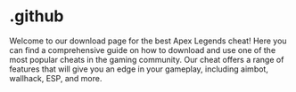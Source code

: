 # .github
Welcome to our download page for the best Apex Legends cheat! Here you can find a comprehensive guide on how to download and use one of the most popular cheats in the gaming community. Our cheat offers a range of features that will give you an edge in your gameplay, including aimbot, wallhack, ESP, and more.
